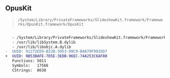## OpusKit

> `/System/Library/PrivateFrameworks/SlideshowKit.framework/Frameworks/OpusKit.framework/OpusKit`

```diff

   - /System/Library/PrivateFrameworks/SlideshowKit.framework/Frameworks/OpusFoundation.framework/OpusFoundation
   - /usr/lib/libSystem.B.dylib
   - /usr/lib/libobjc.A.dylib
-  UUID: 91272EE9-B22B-3953-99C9-B4A79F9935D7
+  UUID: 0B53BAFE-7D5E-3EDB-96EC-74A253C6AF80
   Functions: 5011
   Symbols:   17566
   CStrings:  8638

```
